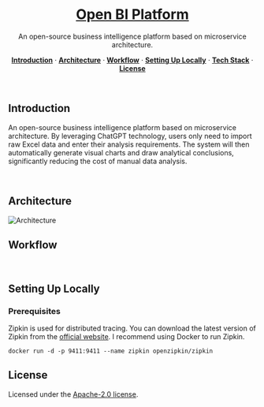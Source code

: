 <a href="https://glenncai.com">
  <h1 align="center">Open BI Platform</h1>
</a>

<p align="center">
  An open-source business intelligence platform based on microservice architecture.
</p>

<p align="center">
  <a href="#introduction"><strong>Introduction</strong></a> ·
  <a href="#architecture"><strong>Architecture</strong></a> ·
  <a href="#workflow"><strong>Workflow</strong></a> · 
  <a href="#setting-up-locally"><strong>Setting Up Locally</strong></a> ·
  <a href="#tech-stack"><strong>Tech Stack</strong></a> ·
  <a href="#license"><strong>License</strong></a>
</p>
<br/>

## Introduction

An open-source business intelligence platform based on microservice architecture. By leveraging ChatGPT technology,
users only need to import raw Excel data and enter their analysis requirements. The
system will then automatically generate visual charts and draw analytical conclusions, significantly reducing the cost
of manual data analysis.

<br />

## Architecture

<picture>
  <source media="(prefers-color-scheme: dark)" srcset="assets/images/open-bi-platform-architecture-white.svg">
  <source media="(prefers-color-scheme: light)" srcset="assets/images/open-bi-platform-architecture-dark.svg">
  <img src="assets/images/open-bi-platform-architecture-white.png" alt="Architecture">
</picture>

<br />

## Workflow

<br />

## Setting Up Locally

### Prerequisites

Zipkin is used for distributed tracing. You can download the latest version of Zipkin from
the [official website](https://zipkin.io/pages/quickstart.html). I recommend using Docker to run Zipkin.

```shell
docker run -d -p 9411:9411 --name zipkin openzipkin/zipkin
```

## License

Licensed under
the [Apache-2.0 license](https://github.com/glenncai/open-bi-platform-backend-microservices/blob/main/LICENSE).